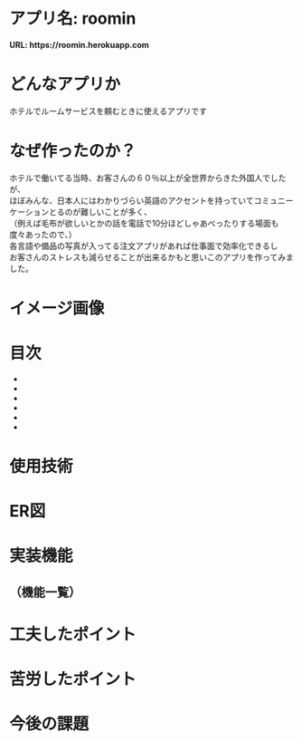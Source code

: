 # アプリ名: roomin

<h4> URL: https://roomin.herokuapp.com</h4>

# どんなアプリか
ホテルでルームサービスを頼むときに使えるアプリです

# なぜ作ったのか？
ホテルで働いてる当時、お客さんの６０％以上が全世界からきた外国人でしたが、<br>
ほぼみんな、日本人にはわかりづらい英語のアクセントを持っていてコミュニーケーションとるのが難しいことが多く、<br>
（例えば毛布が欲しいとかの話を電話で10分ほどしゃあべったりする場面も度々あったので、）<br>
各言語や備品の写真が入ってる注文アプリがあれば仕事面で効率化できるし<br>
お客さんのストレスも減らせることが出来るかもと思いこのアプリを作ってみました。<br>

# イメージ画像

# 目次

-
-
-
-
-
-

# 使用技術
# ER図

# 実装機能
## （機能一覧）
# 工夫したポイント
# 苦労したポイント
# 今後の課題
